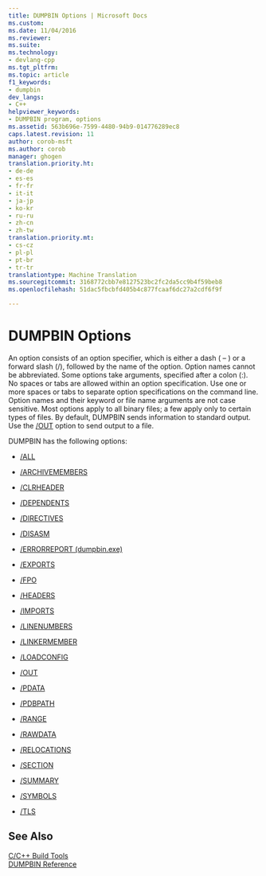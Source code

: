 ```yaml
---
title: DUMPBIN Options | Microsoft Docs
ms.custom: 
ms.date: 11/04/2016
ms.reviewer: 
ms.suite: 
ms.technology:
- devlang-cpp
ms.tgt_pltfrm: 
ms.topic: article
f1_keywords:
- dumpbin
dev_langs:
- C++
helpviewer_keywords:
- DUMPBIN program, options
ms.assetid: 563b696e-7599-4480-94b9-014776289ec8
caps.latest.revision: 11
author: corob-msft
ms.author: corob
manager: ghogen
translation.priority.ht:
- de-de
- es-es
- fr-fr
- it-it
- ja-jp
- ko-kr
- ru-ru
- zh-cn
- zh-tw
translation.priority.mt:
- cs-cz
- pl-pl
- pt-br
- tr-tr
translationtype: Machine Translation
ms.sourcegitcommit: 3168772cbb7e8127523bc2fc2da5cc9b4f59beb8
ms.openlocfilehash: 51dac5fbcbfd405b4c877fcaaf6dc27a2cdf6f9f

---
```

# DUMPBIN Options
An option consists of an option specifier, which is either a dash ( – ) or a forward slash (/), followed by the name of the option. Option names cannot be abbreviated. Some options take arguments, specified after a colon (:). No spaces or tabs are allowed within an option specification. Use one or more spaces or tabs to separate option specifications on the command line. Option names and their keyword or file name arguments are not case sensitive. Most options apply to all binary files; a few apply only to certain types of files. By default, DUMPBIN sends information to standard output. Use the [/OUT](../../build/reference/out-dumpbin.md) option to send output to a file.  
  
 DUMPBIN has the following options:  
  
-   [/ALL](../../build/reference/all.md)  
  
-   [/ARCHIVEMEMBERS](../../build/reference/archivemembers.md)  
  
-   [/CLRHEADER](../../build/reference/clrheader.md)  
  
-   [/DEPENDENTS](../../build/reference/dependents.md)  
  
-   [/DIRECTIVES](../../build/reference/directives.md)  
  
-   [/DISASM](../../build/reference/disasm.md)  
  
-   [/ERRORREPORT (dumpbin.exe)](../../build/reference/errorreport-dumpbin-exe.md)  
  
-   [/EXPORTS](../../build/reference/dash-exports.md)  
  
-   [/FPO](../../build/reference/fpo.md)  
  
-   [/HEADERS](../../build/reference/headers.md)  
  
-   [/IMPORTS](../../build/reference/imports-dumpbin.md)  
  
-   [/LINENUMBERS](../../build/reference/linenumbers.md)  
  
-   [/LINKERMEMBER](../../build/reference/linkermember.md)  
  
-   [/LOADCONFIG](../../build/reference/loadconfig.md)  
  
-   [/OUT](../../build/reference/out-dumpbin.md)  
  
-   [/PDATA](../../build/reference/pdata.md)  
  
-   [/PDBPATH](../../build/reference/pdbpath.md)  
  
-   [/RANGE](../../build/reference/range.md)  
  
-   [/RAWDATA](../../build/reference/rawdata.md)  
  
-   [/RELOCATIONS](../../build/reference/relocations.md)  
  
-   [/SECTION](../../build/reference/section-dumpbin.md)  
  
-   [/SUMMARY](../../build/reference/summary.md)  
  
-   [/SYMBOLS](../../build/reference/symbols.md)  
  
-   [/TLS](../../build/reference/tls.md)  
  
## See Also  
 [C/C++ Build Tools](../../build/reference/c-cpp-build-tools.md)   
 [DUMPBIN Reference](../../build/reference/dumpbin-reference.md)


<!--HONumber=Jan17_HO1-->


